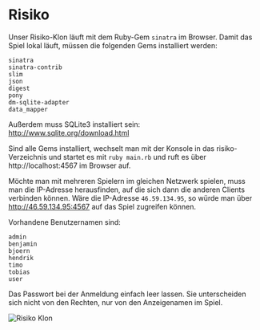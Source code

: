 Risiko
======

Unser Risiko-Klon läuft mit dem Ruby-Gem `sinatra` im Browser. Damit das Spiel lokal läuft, müssen die folgenden Gems installiert werden:

	sinatra
	sinatra-contrib
	slim
	json
	digest
	pony
	dm-sqlite-adapter
	data_mapper

Außerdem muss SQLite3 installiert sein: http://www.sqlite.org/download.html

Sind alle Gems installiert, wechselt man mit der Konsole in das risiko-Verzeichnis und startet es mit `ruby main.rb` und ruft es über http://localhost:4567 im Browser auf. 

Möchte man mit mehreren Spielern im gleichen Netzwerk spielen, muss man die IP-Adresse herausfinden, auf die sich dann die anderen Clients verbinden können. Wäre die IP-Adresse `46.59.134.95`, so würde man über http://46.59.134.95:4567 auf das Spiel zugreifen können. 

Vorhandene Benutzernamen sind: 

	admin
	benjamin
	bjoern
	hendrik
	timo
	tobias
	user

Das Passwort bei der Anmeldung einfach leer lassen. Sie unterscheiden sich nicht von den Rechten, nur von den Anzeigenamen im Spiel. 

![Risiko Klon](https://raw.github.com/bstrilziw/risiko/master/assets/images/screenshots/screen2.png)